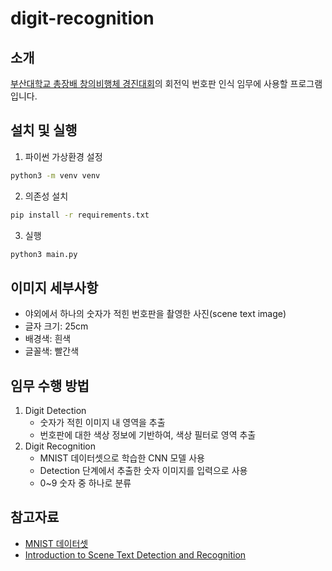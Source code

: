 # digit-recognition

## 소개

[부산대학교 총장배 창의비행체 경진대회](https://cafe.naver.com/pnucreative/2072)의 회전익 번호판 인식 임무에 사용할 프로그램입니다.

## 설치 및 실행

1. 파이썬 가상환경 설정

```bash
python3 -m venv venv
```

2. 의존성 설치

```bash
pip install -r requirements.txt
```

3. 실행

```bash
python3 main.py
```

## 이미지 세부사항

- 야외에서 하나의 숫자가 적힌 번호판을 촬영한 사진(scene text image)
- 글자 크기: 25cm
- 배경색: 흰색
- 글꼴색: 빨간색

## 임무 수행 방법

1. Digit Detection
    - 숫자가 적힌 이미지 내 영역을 추출
    - 번호판에 대한 색상 정보에 기반하여, 색상 필터로 영역 추출
2. Digit Recognition
    - MNIST 데이터셋으로 학습한 CNN 모델 사용
    - Detection 단계에서 추출한 숫자 이미지를 입력으로 사용
    - 0~9 숫자 중 하나로 분류

## 참고자료

- [MNIST 데이터셋](http://yann.lecun.com/exdb/mnist)
- [Introduction to Scene Text Detection and Recognition](http://dmqm.korea.ac.kr/activity/seminar/320)